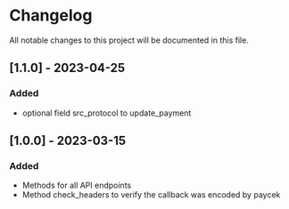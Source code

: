# Changelog
All notable changes to this project will be documented in this file.

## [1.1.0] - 2023-04-25

### Added

- optional field src_protocol to update_payment


## [1.0.0] - 2023-03-15

### Added

- Methods for all API endpoints
- Method check_headers to verify the callback was encoded by paycek